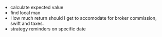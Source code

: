 - calculate expected value
- find local max
- How much return should I get to accomodate for broker commission, swift and taxes.
- strategy reminders on specific date
